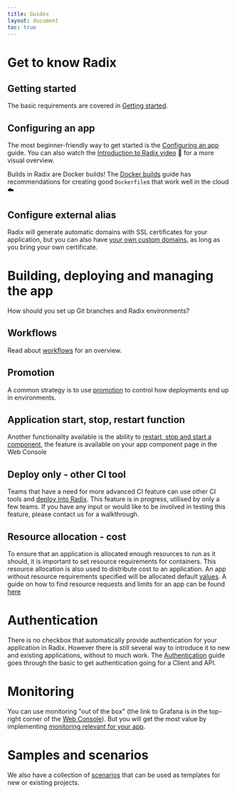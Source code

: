 ```yaml
---
title: Guides
layout: document
toc: true
---
```


# Get to know Radix

## Getting started

The basic requirements are covered in [Getting started](guides/getting-started/).

## Configuring an app

The most beginner-friendly way to get started is the [Configuring an app](guides/configure-an-app/) guide. You can also watch the [Introduction to Radix video](https://statoilsrm.sharepoint.com/portals/hub/_layouts/15/PointPublishing.aspx?app=video&p=p&chid=653b6223-6ef5-4e5b-8388-ca8c77da4c7a&vid=3a64412f-0227-489d-9fda-f5f9845aacae) 🎥 for a more visual overview.

Builds in Radix are Docker builds! The [Docker builds](guides/docker/) guide has recommendations for creating good `Dockerfile`s that work well in the cloud ☁️

## Configure external alias

Radix will generate automatic domains with SSL certificates for your application, but you can also have [your own custom domains](guides/external-alias), as long as you bring your own certificate.

# Building, deploying and managing the app

How should you set up Git branches and Radix environments?

## Workflows

Read about [workflows](guides/workflows/) for an overview. 

## Promotion

A common strategy is to use [promotion](guides/deployment-promotion) to control how deployments end up in environments.

## Application start, stop, restart function

Another functionality available is the ability to [restart, stop and start a component](guides/component-start-stop-restart/), the feature is available on your app component page in the Web Console

## Deploy only - other CI tool

Teams that have a need for more advanced CI feature can use other CI tools and [deploy into Radix](guides/deploy-only). This feature is in progress, utilised by only a few teams. If you have any input or would like to be involved in testing this feature, please contact us for a walkthrough. 

## Resource allocation - cost

To ensure that an application is allocated enough resources to run as it should, it is important to set resource requirements for containers. This resource allocation is also used to distribute cost to an application. An app without resource requirements specified will be allocated default [values](https://github.com/equinor/radix-operator/blob/master/charts/radix-operator/values.yaml#L24). A guide on how to find resource requests and limits for an app can be found [here](guides/resource-request)

# Authentication

There is no checkbox that automatically provide authentication for your application in Radix. However there is still several way to introduce it to new and existing applications, without to much work. The [Authentication](guides/authentication/) guide goes through the basic to get authentication going for a Client and API. 

# Monitoring

You can use monitoring "out of the box" (the link to Grafana is in the top-right corner of the [Web Console](https://console.radix.equinor.com)). But you will get the most value by implementing [monitoring relevant for your app](guides/monitoring).

# Samples and scenarios

We also have a collection of [scenarios](guides/scenarios/) that can be used as templates for new or existing projects.
